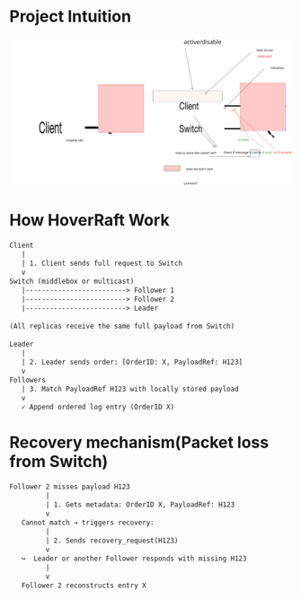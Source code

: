 # Project Intuition
![Project Intuition](HoverRaftProject.svg)
# How HoverRaft Work
```plaintext
Client
   |
   | 1. Client sends full request to Switch
   v
Switch (middlebox or multicast)
   |-------------------------> Follower 1
   |-------------------------> Follower 2
   |-------------------------> Leader

(All replicas receive the same full payload from Switch)

Leader
   |
   | 2. Leader sends order: [OrderID: X, PayloadRef: H123]
   v
Followers
   | 3. Match PayloadRef H123 with locally stored payload
   v
   ✓ Append ordered log entry (OrderID X)
   ```
# Recovery mechanism(Packet loss from Switch)
```plaintext
Follower 2 misses payload H123
         |
         | 1. Gets metadata: OrderID X, PayloadRef: H123
         v
   Cannot match → triggers recovery:
         |
         | 2. Sends recovery_request(H123)
         v
   ↪️  Leader or another Follower responds with missing H123
         |
         v
   Follower 2 reconstructs entry X
```

